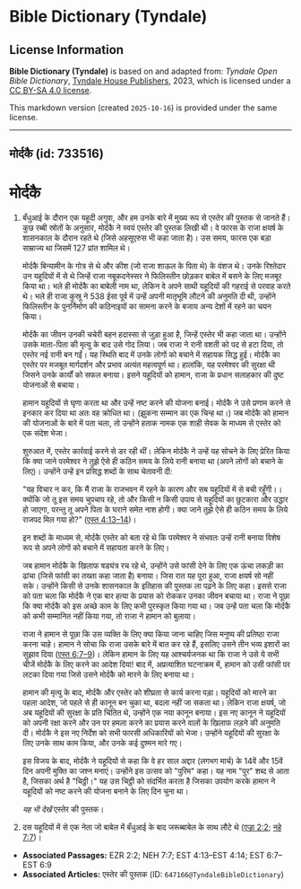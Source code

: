 # Bible Dictionary (Tyndale)

## License Information

**Bible Dictionary (Tyndale)** is based on and adapted from: _Tyndale Open Bible Dictionary_, [Tyndale House Publishers](https://tyndaleopenresources.com/), 2023, which is licensed under a [CC BY-SA 4.0 license](https://creativecommons.org/licenses/by-sa/4.0/legalcode.en).

This markdown version (created `2025-10-16`) is provided under the same license.



--------------------------------

## मोर्दकै (id: 733516)

मोर्दकै
=======

1. बँधुआई के दौरान एक यहूदी अगुवा, और हम उनके बारे में मुख्य रूप से एस्तेर की पुस्तक से जानते हैं। कुछ रब्बी स्रोतों के अनुसार, मोर्दकै ने स्वयं एस्तेर की पुस्तक लिखी थी। वे फारस के राजा क्षयर्ष के शासनकाल के दौरान रहते थे (जिसे अहसूएरुस भी कहा जाता है)। उस समय, फारस एक बड़ा साम्राज्य था जिसमें 127 प्रांत शामिल थे।

    मोर्दकै बिन्यामीन के गोत्र से थे और कीश (जो राजा शाऊल के पिता थे) के वंशज थे। उनके रिश्तेदार उन यहूदियों में से थे जिन्हें राजा नबूकदनेस्सर ने फिलिस्तीन छोड़कर बाबेल में बसने के लिए मजबूर किया था। भले ही मोर्दकै का बाबेली नाम था, लेकिन वे अपने साथी यहूदियों की गहराई से परवाह करते थे। भले ही राजा कुस्रू ने 538 ईसा पूर्व में उन्हें अपनी मातृभूमि लौटने की अनुमति दी थी, उन्होंने फिलिस्तीन के पुनर्निर्माण की कठिनाइयों का सामना करने के बजाय अन्य देशों में रहने का चयन किया।

    मोर्दकै का जीवन उनकी चचेरी बहन हदास्सा से जुड़ा हुआ है, जिन्हें एस्तेर भी कहा जाता था। उन्होंने उसके माता\-पिता की मृत्यु के बाद उसे गोद लिया। जब राजा ने रानी वशती को पद से हटा दिया, तो एस्तेर नई रानी बन गईं। यह स्थिति बाद में उनके लोगों को बचाने में सहायक सिद्ध हुई। मोर्दकै का एस्तेर पर मजबूत मार्गदर्शन और प्रभाव अत्यंत महत्वपूर्ण था। हालांकि, यह परमेश्वर की सुरक्षा थी जिसने उनके कार्यों को सफल बनाया। इसने यहूदियों को हामान, राजा के प्रधान सलाहकार की दुष्ट योजनाओं से बचाया।

    हामान यहूदियों से घृणा करता था और उन्हें नष्ट करने की योजना बनाई। मोर्दकै ने उसे प्रणाम करने से इनकार कर दिया था अतः वह क्रोधित था। (झुकना सम्मान का एक चिन्ह था।) जब मोर्दकै को हामान की योजनाओं के बारे में पता चला, तो उन्होंने हताक नामक एक शाही सेवक के माध्यम से एस्तेर को एक संदेश भेजा।

    शुरुआत में, एस्तेर कार्रवाई करने से डर रही थीं। लेकिन मोर्दकै ने उन्हें यह सोचने के लिए प्रेरित किया कि क्या जाने परमेश्वर ने तुझे ऐसे ही कठिन समय के लिये रानी बनाया था (अपने लोगों को बचाने के लिए)। उन्होंने उन्हें इन प्रसिद्ध शब्दों के साथ चेतावनी दी:

    "यह विचार न कर, कि मैं राजा के राजभवन में रहने के कारण और सब यहूदियों में से बची रहूँगी।।क्योंकि जो तू इस समय चुपचाप रहे, तो और किसी न किसी उपाय से यहूदियों का छुटकारा और उद्धार हो जाएगा, परन्तु तू अपने पिता के घराने समेत नाश होगी। क्या जाने तुझे ऐसे ही कठिन समय के लिये राजपद मिल गया हो?” ([एस्त 4:13–14](https://ref.ly/Esth4:13-Esth4:14))।

    इन शब्दों के माध्यम से, मोर्दकै एस्तेर को बता रहे थे कि परमेश्वर ने संभवतः उन्हें रानी बनाया विशेष रूप से अपने लोगों को बचाने में सहायता करने के लिए।

    जब हामान मोर्दकै के खिलाफ षड्यंत्र रच रहे थे, उन्होंने उसे फांसी देने के लिए एक ऊंचा लकड़ी का ढांचा (जिसे फांसी का तख्ता कहा जाता है) बनाया। जिस रात यह पूरा हुआ, राजा क्षयर्ष सो नहीं सके। उन्होंने किसी से उनके शासनकाल के इतिहास की पुस्तक ला पढ़ने के लिए कहा। इससे राजा को पता चला कि मोर्दकै ने एक बार हत्या के प्रयास को रोककर उनका जीवन बचाया था। राजा ने पूछा कि क्या मोर्दकै को इस अच्छे काम के लिए कभी पुरस्कृत किया गया था। जब उन्हें पता चला कि मोर्दकै को कभी सम्मानित नहीं किया गया, तो राजा ने हामान को बुलाया।

    राजा ने हामान से पूछा कि उस व्यक्ति के लिए क्या किया जाना चाहिए जिस मनुष्य की प्रतिष्ठा राजा करना चाहे। हामान ने सोचा कि राजा उसके बारे में बात कर रहे हैं, इसलिए उसने तीन भव्य इशारों का सुझाव दिया ([एस्त 6:7–9](https://ref.ly/Esth6:7-Esth6:9))। लेकिन हामान के लिए यह आश्चर्यजनक था कि राजा ने उसे ये सभी चीजें मोर्दकै के लिए करने का आदेश दिया! बाद में, अप्रत्याशित घटनाक्रम में, हामान को उसी फांसी पर लटका दिया गया जिसे उसने मोर्दकै को मारने के लिए बनाया था।

    हामान की मृत्यु के बाद, मोर्दकै और एस्तेर को शीघ्रता से कार्य करना पड़ा। यहूदियों को मारने का पहला आदेश, जो पहले से ही कानून बन चुका था, बदला नहीं जा सकता था। लेकिन राजा क्षयर्ष, जो अब यहूदियों की सुरक्षा के प्रति चिंतित थे, उन्होंने एक नया कानून बनाया। इस नए कानून ने यहूदियों को अपनी रक्षा करने और उन पर हमला करने का प्रयास करने वालों के खिलाफ लड़ने की अनुमति दी। मोर्दकै ने इस नए निर्देश को सभी फारसी अधिकारियों को भेजा। उन्होंने यहूदियों की सुरक्षा के लिए उनके साथ काम किया, और उनके कई दुश्मन मारे गए।

    इस विजय के बाद, मोर्दकै ने यहूदियों से कहा कि वे हर साल अद्दार (लगभग मार्च) के 14वें और 15वें दिन अपनी मुक्ति का जश्न मनाएं। उन्होंने इस उत्सव को "पुरिम" कहा। यह नाम "पुर" शब्द से आता है, जिसका अर्थ है "चिठ्ठी।" यह उस चिट्ठी को संदर्भित करता है जिसका उपयोग करके हामान ने यहूदियों को नष्ट करने की योजना बनाने के लिए दिन चुना था।

    *यह भी देखें*  एस्तेर की पुस्तक।

2. दस यहूदियों में से एक नेता जो बाबेल में बँधुआई के बाद जरूब्बाबेल के साथ लौटे थे ([एज्रा 2:2](https://ref.ly/Ezra2:2); [नहे 7:7](https://ref.ly/Neh7:7))।

* **Associated Passages:** EZR 2:2; NEH 7:7; EST 4:13–EST 4:14; EST 6:7–EST 6:9
* **Associated Articles:** एस्तेर की पुस्तक (ID: `647166@TyndaleBibleDictionary`)

